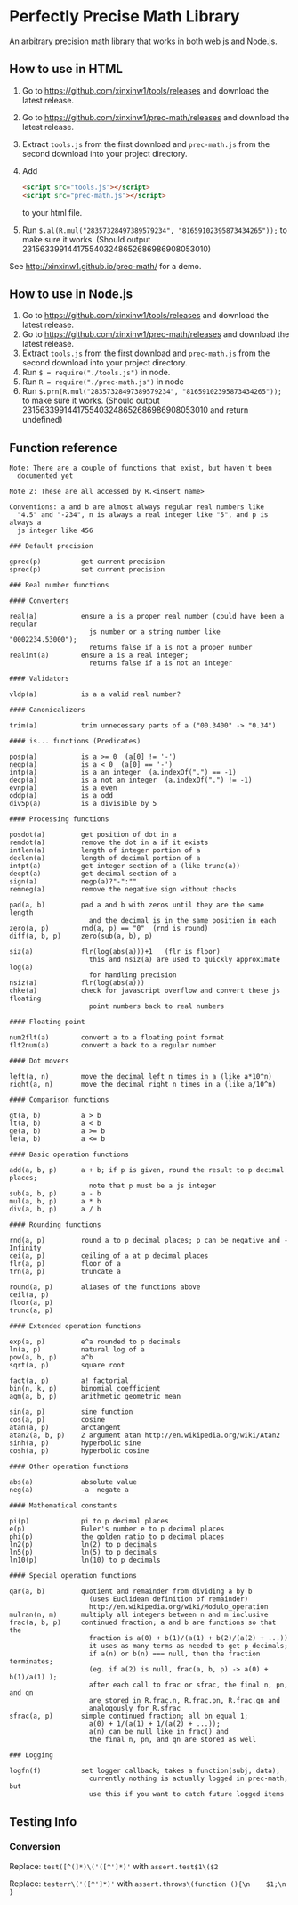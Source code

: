 # Perfectly Precise Math Library

An arbitrary precision math library that works in both web js and Node.js.

## How to use in HTML

1. Go to https://github.com/xinxinw1/tools/releases and download the latest release.
2. Go to https://github.com/xinxinw1/prec-math/releases and download the latest release.
3. Extract `tools.js` from the first download and `prec-math.js` from the second download into your project directory.
4. Add
   
   ```html
   <script src="tools.js"></script>
   <script src="prec-math.js"></script>
   ```
   
   to your html file.
5. Run `$.al(R.mul("28357328497389579234", "81659102395873434265"));` to make sure it works. (Should output 2315633991441755403248652686986908053010)

See http://xinxinw1.github.io/prec-math/ for a demo.

## How to use in Node.js

1. Go to https://github.com/xinxinw1/tools/releases and download the latest release.
2. Go to https://github.com/xinxinw1/prec-math/releases and download the latest release.
3. Extract `tools.js` from the first download and `prec-math.js` from the second download into your project directory.
4. Run `$ = require("./tools.js")` in node.
5. Run `R = require("./prec-math.js")` in node
6. Run `$.prn(R.mul("28357328497389579234", "81659102395873434265"));` to make sure it works. (Should output 2315633991441755403248652686986908053010 and return undefined)

## Function reference

```
Note: There are a couple of functions that exist, but haven't been
  documented yet

Note 2: These are all accessed by R.<insert name>

Conventions: a and b are almost always regular real numbers like
  "4.5" and "-234", n is always a real integer like "5", and p is always a
  js integer like 456

### Default precision

gprec(p)          get current precision
sprec(p)          set current precision

### Real number functions

#### Converters

real(a)           ensure a is a proper real number (could have been a regular
                    js number or a string number like "0002234.53000");
                    returns false if a is not a proper number
realint(a)        ensure a is a real integer;
                    returns false if a is not an integer

#### Validators

vldp(a)           is a a valid real number?

#### Canonicalizers

trim(a)           trim unnecessary parts of a ("00.3400" -> "0.34")

#### is... functions (Predicates)

posp(a)           is a >= 0  (a[0] != '-')
negp(a)           is a < 0  (a[0] == '-')
intp(a)           is a an integer  (a.indexOf(".") == -1)
decp(a)           is a not an integer  (a.indexOf(".") != -1)
evnp(a)           is a even
oddp(a)           is a odd
div5p(a)          is a divisible by 5

#### Processing functions

posdot(a)         get position of dot in a
remdot(a)         remove the dot in a if it exists
intlen(a)         length of integer portion of a
declen(a)         length of decimal portion of a
intpt(a)          get integer section of a (like trunc(a))
decpt(a)          get decimal section of a
sign(a)           negp(a)?"-":""
remneg(a)         remove the negative sign without checks

pad(a, b)         pad a and b with zeros until they are the same length
                    and the decimal is in the same position in each
zero(a, p)        rnd(a, p) == "0"  (rnd is round)
diff(a, b, p)     zero(sub(a, b), p)

siz(a)            flr(log(abs(a)))+1   (flr is floor)
                    this and nsiz(a) are used to quickly approximate log(a)
                    for handling precision
nsiz(a)           flr(log(abs(a)))
chke(a)           check for javascript overflow and convert these js floating
                    point numbers back to real numbers

#### Floating point

num2flt(a)        convert a to a floating point format
flt2num(a)        convert a back to a regular number

#### Dot movers

left(a, n)        move the decimal left n times in a (like a*10^n)
right(a, n)       move the decimal right n times in a (like a/10^n)

#### Comparison functions

gt(a, b)          a > b
lt(a, b)          a < b
ge(a, b)          a >= b
le(a, b)          a <= b

#### Basic operation functions

add(a, b, p)      a + b; if p is given, round the result to p decimal places;
                    note that p must be a js integer
sub(a, b, p)      a - b
mul(a, b, p)      a * b
div(a, b, p)      a / b

#### Rounding functions

rnd(a, p)         round a to p decimal places; p can be negative and -Infinity
cei(a, p)         ceiling of a at p decimal places
flr(a, p)         floor of a
trn(a, p)         truncate a

round(a, p)       aliases of the functions above
ceil(a, p)
floor(a, p)
trunc(a, p)

#### Extended operation functions

exp(a, p)         e^a rounded to p decimals
ln(a, p)          natural log of a
pow(a, b, p)      a^b
sqrt(a, p)        square root

fact(a, p)        a! factorial
bin(n, k, p)      binomial coefficient
agm(a, b, p)      arithmetic geometric mean

sin(a, p)         sine function
cos(a, p)         cosine
atan(a, p)        arctangent
atan2(a, b, p)    2 argument atan http://en.wikipedia.org/wiki/Atan2
sinh(a, p)        hyperbolic sine
cosh(a, p)        hyperbolic cosine

#### Other operation functions

abs(a)            absolute value
neg(a)            -a  negate a

#### Mathematical constants

pi(p)             pi to p decimal places
e(p)              Euler's number e to p decimal places
phi(p)            the golden ratio to p decimal places
ln2(p)            ln(2) to p decimals
ln5(p)            ln(5) to p decimals
ln10(p)           ln(10) to p decimals

#### Special operation functions

qar(a, b)         quotient and remainder from dividing a by b
                    (uses Euclidean definition of remainder)
                    http://en.wikipedia.org/wiki/Modulo_operation
mulran(n, m)      multiply all integers between n and m inclusive
frac(a, b, p)     continued fraction; a and b are functions so that the
                    fraction is a(0) + b(1)/(a(1) + b(2)/(a(2) + ...))
                    it uses as many terms as needed to get p decimals;
                    if a(n) or b(n) === null, then the fraction terminates;
                    (eg. if a(2) is null, frac(a, b, p) -> a(0) + b(1)/a(1) );
                    after each call to frac or sfrac, the final n, pn, and qn
                    are stored in R.frac.n, R.frac.pn, R.frac.qn and
                    analogously for R.sfrac
sfrac(a, p)       simple continued fraction; all bn equal 1;
                    a(0) + 1/(a(1) + 1/(a(2) + ...));
                    a(n) can be null like in frac() and
                    the final n, pn, and qn are stored as well

### Logging

logfn(f)          set logger callback; takes a function(subj, data);
                    currently nothing is actually logged in prec-math, but
                    use this if you want to catch future logged items

```

## Testing Info

### Conversion

Replace: `test([^(]*)\('([^']*)'` with `assert.test$1\($2`

Replace: `testerr\('([^']*)'` with `assert.throws\(function (){\n    $1;\n  }`

